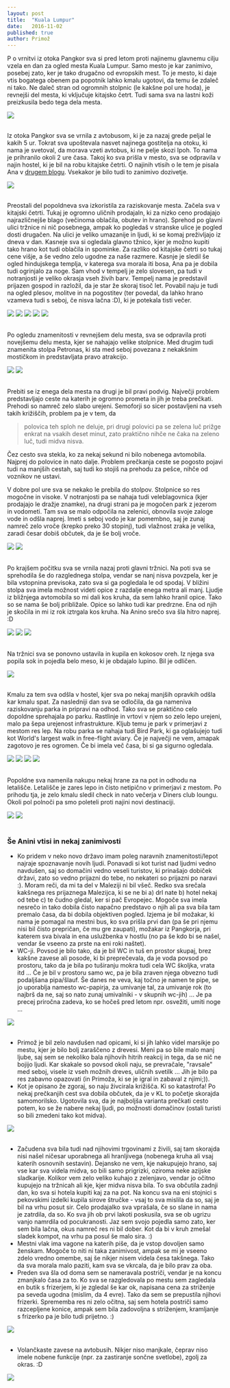 ```yaml
---
layout: post
title:  "Kuala Lumpur"
date:   2016-11-02
published: true
author: Primož
---
```


<p class="intro"><span class="dropcap">P</span> o vrnitvi iz otoka Pangkor sva si pred letom proti najinemu glavnemu cilju vzela en dan za ogled mesta Kuala Lumpur. Samo mesto je kar zanimivo, posebej zato, ker je tako drugačno od evropskih mest. To je mesto, ki daje vtis bogatega obenem pa popotnik lahko kmalu ugotovi, da temu še zdaleč ni tako. Ne daleč stran od ogromnih stolpnic (le kakšne pol ure hoda), je revnejši del mesta, ki vključuje kitajsko četrt. Tudi sama sva na lastni koži preizkusila bedo tega dela mesta.</p> 

<div class="photoset-grid" data-layout="1">
    <img src="{{ '/assets/images/04kualalumpur/01razbitatla.jpg' | relative_url }}" data-title="Pločniki so izgledali nekako takole ..." data-lightbox="gr1">
</div><br/>

Iz otoka Pangkor sva se vrnila z avtobusom, ki je za nazaj grede peljal le kakih 5 ur. Tokrat sva upoštevala nasvet najinega gostitelja na otoku, ki nama je svetoval, da morava vzeti avtobus, ki ne pelje skozi Ipoh. To nama je prihranilo okoli 2 ure časa. Takoj ko sva prišla v mesto, sva se odpravila v najin hostel, ki je bil na robu kitajske četrti. O najinih vtisih o le tem je pisala Ana v <a href="/blog/kuala-lumpur-1">drugem blogu</a>. Vsekakor je bilo tudi to zanimivo dozivetje.

<div class="photoset-grid" data-layout="1">
    <img src="{{ '/assets/images/04kualalumpur/25hostel.jpg' | relative_url }}" data-title="Selfie pred vhodom v najin hostel." data-lightbox="gr1">
</div><br/>

Preostali del popoldneva sva izkoristila za raziskovanje mesta. Začela sva v kitajski četrti. Tukaj je ogromno uličnih prodajaln, ki za nizko ceno prodajajo najrazličnejše blago (večinoma oblačila, obutev in hrano). Sprehod po glavni ulici tržnice ni nič posebnega, ampak ko pogledaš v stranske ulice je pogled dosti drugačen. Na ulici je veliko umazanije in ljudi, ki se komaj preživljajo iz dneva v dan. Kasneje sva si ogledala glavno tžnico, kjer je možno kupiti tako hrano kot tudi oblačila in spominke. Za razliko od kitajske četrti so tukaj cene višje, a še vedno zelo ugodne za naše razmere. Kasnje je sledil še ogled hindujskega templja, v katerega sva morala iti bosa, Ana pa je dobila tudi ogrinjalo za noge. Sam vhod v tempelj je zelo slovesen, pa tudi v notranjosti je veliko okrasja vseh živih barv. Tempelj nama je predstavil prijazen gospod in razložil, da je star že skoraj tisoč let. Povabil naju je tudi na ogled plesov, molitve in na pogostitev (ter povedal, da lahko hrano vzameva tudi s seboj, če nisva lačna :D), ki je potekala tisti večer.

<div class="photoset-grid" data-layout="23">
    <img src="{{ '/assets/images/04kualalumpur/02kitajskacetrt.jpg' | relative_url }}" data-title="Pogled na stojnice v kitajski četrti." data-lightbox="gr1">
    <img src="{{ '/assets/images/04kualalumpur/03venci.jpg' | relative_url }}" data-title="Na teh stojnicah so delali vence za hindujsko slavje, ki se je odvijalo v bližini." data-lightbox="gr1">
    <img src="{{ '/assets/images/04kualalumpur/04hindujskitempelj.jpg' | relative_url }}" data-title="Vhod v hindujski tempelj." data-lightbox="gr1">
    <img src="{{ '/assets/images/04kualalumpur/05hindujskitempelj.jpg' | relative_url }}" data-title="Tempelj vseh barv ..." data-lightbox="gr1">
    <img src="{{ '/assets/images/04kualalumpur/06hindujskitempelj.jpg' | relative_url }}" data-title="Ana pred hindujskim templjom." data-lightbox="gr1">
</div><br/>

Po ogledu znamenitosti v revnejšem delu mesta, sva se odpravila proti novejšemu delu mesta, kjer se nahajajo velike stolpnice. Med drugim tudi znamenita stolpa Petronas, ki sta med seboj povezana z nekakšnim mostičkom in predstavljata pravo atrakcijo. 

<div class="photoset-grid" data-layout="2">
    <img src="{{ '/assets/images/04kualalumpur/07petronas.jpg' | relative_url }}" data-title="Iz te razdalje samo GoPro zajame celoten Petronas Tower." data-lightbox="gr1">
    <img src="{{ '/assets/images/04kualalumpur/08petronas.jpg' | relative_url }}" data-title="Petronas stolpnici." data-lightbox="gr1">
</div><br/>

Prebiti se iz enega dela mesta na drugi je bil pravi podvig. Največji problem predstavljajo ceste na katerih je ogromno prometa in jih je treba prečkati. Prehodi so namreč zelo slabo urejeni. Semoforji so sicer postavljeni na vseh takih križiščih, problem pa je v tem, da 

<blockquote>polovica teh sploh ne deluje, pri drugi polovici pa se zelena luč prižge enkrat na vsakih deset minut, zato praktično nihče ne čaka na zeleno luč, tudi midva nisva.</blockquote> 

Čez cesto sva stekla, ko za nekaj sekund ni bilo nobenega avtomobila. Najprej do polovice in nato dalje. Problem prečkanja ceste se pogosto pojavi tudi na manjših cestah, saj tudi ko stojiš na prehodu za pešce, nihče od voznikov ne ustavi. 

V dobre pol ure sva se nekako le prebila do stolpov. Stolpnice so res mogočne in visoke. V notranjosti pa se nahaja tudi veleblagovnica (kjer prodajajo le dražje znamke), na drugi strani pa je mogočen park z jezerom in vodometi. Tam sva se malo odpočila na zelenici, obnovila svoje zaloge vode in odšla naprej. Imeti s seboj vodo je kar pomembno, saj je zunaj namreč zelo vroče (krepko preko 30 stopinj), tudi vlažnost zraka je velika, zaradi česar dobiš občutek, da je še bolj vroče.

<div class="photoset-grid" data-layout="2">
    <img src="{{ '/assets/images/04kualalumpur/09vodnipark.jpg' | relative_url }}" data-title="Vodni park zraven Petronasa" data-lightbox="gr1">
    <img src="{{ '/assets/images/04kualalumpur/10vodnipark.jpg' | relative_url }}" data-title="" data-lightbox="gr1">
</div><br/>

Po krajšem počitku sva se vrnila nazaj proti glavni tržnici. Na poti sva se sprehodila še do razglednega stolpa, vendar se nanj nisva povzpela, ker je bila vstopnina previsoka, zato sva si ga pogledala le od spodaj. V bližini stolpa sva imela možnost videti opice z razdalje enega metra ali manj. Ljudje iz bližnjega avtomobila so mi dali kos kruha, da sem lahko hranil opice. Tako so se nama še bolj približale. Opice so lahko tudi kar predrzne. Ena od njih je skočila in mi iz rok iztrgala kos kruha. Na Anino srečo sva šla hitro naprej. :D 

<div class="photoset-grid" data-layout="12">
    <img src="{{ '/assets/images/04kualalumpur/11razglednistolp.jpg' | relative_url }}" data-title="Razgledni stolp v ozadju." data-lightbox="gr1">
    <img src="{{ '/assets/images/04kualalumpur/12opice.jpg' | relative_url }}" data-title="Primož s svojimi prijateljicami." data-lightbox="gr1">
    <img src="{{ '/assets/images/04kualalumpur/13opice.jpg' | relative_url }}" data-title="Za sliko od blizu sem se celo potrudila priti malo bližje opicam :) (A.)" data-lightbox="gr1">
</div><br/>

Na tržnici sva se ponovno ustavila in kupila en kokosov oreh. Iz njega sva popila sok in pojedla belo meso, ki je obdajalo lupino. Bil je odličen. 

<div class="photoset-grid" data-layout="1">
    <img src="{{ '/assets/images/04kualalumpur/14kokos.jpg' | relative_url }}" data-title="Osvežitev je zelo prijala, kajne Primož? ;)" data-lightbox="gr1">
</div><br/>


Kmalu za tem sva odšla v hostel, kjer sva po nekaj manjših opravkih odšla kar kmalu spat. Za nasledniji dan sva se odločila, da ga nameniva raziskovanju parka in pripravi na odhod. Tako sva se praktično celo dopoldne sprehajala po parku. Rastlinje in vrtovi v njem so zelo lepo urejeni, malo pa šepa urejenost infrastrukture. Kljub temu je park v primerjavi z mestom res lep. Na robu parka se nahaja tudi Bird Park, ki ga oglašujejo tudi kot World's largest walk in free-flight aviary. Če je največji ne vem, amapak zagotovo je res ogromen. Če bi imela več časa, bi si ga sigurno ogledala. 

<div class="photoset-grid" data-layout="13">
    <img src="{{ '/assets/images/04kualalumpur/16park.jpg' | relative_url }}" data-title="Urejeni vrtovi mestnega parka ..." data-lightbox="gr1">
    <img src="{{ '/assets/images/04kualalumpur/15park.jpg' | relative_url }}" data-title="" data-lightbox="gr1">
    <img src="{{ '/assets/images/04kualalumpur/17park.jpg' | relative_url }}" data-title="" data-lightbox="gr1">
    <img src="{{ '/assets/images/04kualalumpur/18park.jpg' | relative_url }}" data-title="" data-lightbox="gr1">
</div><br/>

Popoldne sva namenila nakupu nekaj hrane za na pot in odhodu na letališče. Letališče je zares lepo in čisto netipično v primerjavi z mestom. Po prihodu tja, je zelo kmalu sledil check in nato večerja v Diners club loungu. Okoli pol polnoči pa smo poleteli proti najini novi destinaciji.

<div class="photoset-grid" data-layout="2">
    <img src="{{ '/assets/images/04kualalumpur/19potnaletališče.jpg' | relative_url }}" data-title="In že sva se peljala proti letališču, ravno pravi čas, ko je začelo deževati." data-lightbox="gr1">
    <img src="{{ '/assets/images/04kualalumpur/20letališče.jpg' | relative_url }}" data-title="Navdušena in polna pričakovanj pripravljena na pot naprej. Na tabli pa že napisan najin let proti Avstraliji (Gold Coast-vmesni postanek), oziroma Novi Zelandiji (Auckland)" data-lightbox="gr1">
</div><br/>

### Še Anini vtisi in nekaj zanimivosti

* Ko pridem v neko novo državo imam poleg naravnih znamenitosti/lepot najraje spoznavanje novih ljudi. Ponavadi si kot turist nad ljudmi vedno navdušen, saj so domačini vedno veseli turistov, ki prinašajo dobiček državi, zato so vedno prijazni do tebe, no nekateri so prijazni po naravi :). Moram reči, da mi ta del v Maleziji ni bil všeč. Redko sva srečala kakšnega res prijaznega Malezijca, ki se ne bi a) drl nate b) hotel nekaj od tebe c) te čudno gledal, ker si pač Evropejec. Mogoče sva imela nesrečo in tako dobila čisto napačno predstavo o njih ali pa sva bila tam premalo časa, da bi dobila objektiven pogled. Izjema je bil možakar, ki nama je pomagal na mestni bus, ko sva prišla prvi dan (pa še pri njemu nisi bil čisto prepričan, če mu gre zaupati), možakar iz Pangkorja, pri katerem sva bivala in ena uslužbenka v hostlu (no pa še kdo bi se našel, vendar še vseeno za prste na eni roki naštet).
* WC-ji. Povsod je bilo tako, da je bil WC in tuš en prostor skupaj, brez kakšne zavese ali posode, ki bi preprečevala, da je voda povsod po prostoru, tako da je bila po tuširanju mokra tudi cela WC školjka, vrata itd ... Če je bil v prostoru samo wc, pa je bila zraven njega obvezno tudi podaljšana pipa/šlauf. Še danes ne veva, kaj točno je namen te pipe, se jo uporablja namesto wc-papirja, za umivanje tal, za umivanje rok (to najbrš da ne, saj so nato zunaj umivalniki - v skupnih wc-jih) ... Je pa precej priročna zadeva, ko se hočeš pred letom npr. osvežiti, umiti noge ...

<div class="photoset-grid" data-layout="1">
    <img src="{{ '/assets/images/04kualalumpur/21wc.jpg' | relative_url }}" data-title="Prvo sekundo, ko sem zapustila wc na letališču je že vstopila čistilka in začela pomivati mokra tla. Ups xD" data-lightbox="gr1">
</div><br/>

* Primož je bil zelo navdušen nad opicami, ki si jih lahko videl marsikje po mestu, kjer je bilo bolj zaraščeno z drevesi. Meni pa so bile malo manj ljube, saj sem se nekoliko bala njihovih hitrih reakcij in tega, da se nič ne bojijo ljudi. Kar skakale so povsod okoli naju, se prevračale, "ravsale" med seboj, visele iz vseh možnih dreves, uličnih svetilk ... Jih je bilo pa res zabavno opazovati (in Primoža, ki se je igral in zabaval z njimi;)).
* Kot je opisano že zgoraj, so naju živcirala križišča. Ki so katastrofa! Po nekaj prečkanjih cest sva dobila občutek, da je v KL to početje skorajda samomorilsko. Ugotovila sva, da je najboljša varianta prečkati cesto potem, ko se že nabere nekaj ljudi, po možnosti domačinov (ostali turisti so bili zmedeni tako kot midva).

<div class="photoset-grid" data-layout="1">
    <img src="{{ '/assets/images/04kualalumpur/24preckanje.jpg' | relative_url }}" data-title="Križišče - malo se vidi, da se hodi in vozi vsepovprek, vendar je tukaj prižgana zelena luč za pešče, kar je res izjemna redkost." data-lightbox="gr1">
</div><br/>

* Začudena sva bila tudi nad njihovimi trgovinami z živili, saj tam skorajda nisi našel ničesar uporabnega ali hranljivega (nobenega kruha ali vsaj katerih osnovnih sestavin). Dejansko ne vem, kje nakupujejo hrano, saj vse kar sva videla midva, so bili samo prigrizki, oziroma neke azijske sladkarije. Kolikor vem zelo veliko kuhajo z zelenjavo, vendar jo očitno kupujejo na tržnicah ali kje, kjer midva nisva bila. To sva občutila zadnji dan, ko sva si hotela kupiti kaj za na pot. Na koncu sva na eni stojnici s pekovskimi izdelki kupila sirove štručke - vsaj to sva mislila da so, saj je bil na vrhu posut sir. Celo prodajalko sva vprašala, če so slane in nama je zatrdila, da so. Ko sva jih ob prvi lakoti poskusila, sva se ob ugrizu vanjo namrdila od pocukranosti. Jaz sem svojo pojedla samo zato, ker sem bila lačna, okus namreč res ni bil dober. Kot da bi v kruh zmešal sladek kompot, na vrhu pa posul še malo sira. :)
* Mestni vlak ima vagone na katerih piše, da je vstop dovoljen samo ženskam. Mogoče to niti ni taka zanimivost, ampak se mi je vseeno zdelo vredno omembe, saj še nikjer nisem videla česa takšnega. Tako da sva morala malo paziti, kam sva se vkrcala, da je bilo prav za oba.
* Preden sva šla od doma sem se nameravala postriči, vendar je na koncu zmanjkalo časa za to. Ko sva se razgledovala po mestu sem zagledala en butik s frizerjem, ki je zgledal še kar ok, napisana cena za striženje pa seveda ugodna (mislim, da 4 evre). Tako da sem se prepustila njihovi frizerki. Sprememba res ni zelo očitna, saj sem hotela postriči samo razcepljene konice, ampak sem bila zadovoljna s striženjem, kramljanje s frizerko pa je bilo tudi prijetno. :)

<div class="photoset-grid" data-layout="1">
    <img src="{{ '/assets/images/04kualalumpur/22frizura.jpg' | relative_url }}" data-title="Spontan obisk frizerja. :P" data-lightbox="gr1">
</div><br/>

* Volančkaste zavese na avtobusih. Nikjer niso manjkale, čeprav niso imele nobene funkcije (npr. za zastiranje sončne svetlobe), zgolj za okras. :D

<div class="photoset-grid" data-layout="1">
    <img src="{{ '/assets/images/04kualalumpur/23zavese.jpg' | relative_url }}" data-title="Volančkaste zavese." data-lightbox="gr1">
</div><br/>